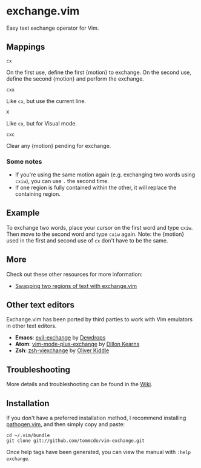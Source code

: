 exchange.vim
============

Easy text exchange operator for Vim.

Mappings
--------

`cx`

On the first use, define the first {motion} to exchange. On the second use,
define the second {motion} and perform the exchange.

`cxx`

Like `cx`, but use the current line.

`X`

Like `cx`, but for Visual mode.

`cxc`

Clear any {motion} pending for exchange.

### Some notes

* If you're using the same motion again (e.g. exchanging two words using
  `cxiw`), you can use `.` the second time.
* If one region is fully contained within the other, it will replace the
  containing region.

Example
-------

To exchange two words, place your cursor on the first word and type `cxiw`.
Then move to the second word and type `cxiw` again. Note: the {motion} used in
the first and second use of `cx` don't have to be the same.

More
----

Check out these other resources for more information:

* [Swapping two regions of text with exchange.vim][e65]

[e65]: http://vimcasts.org/episodes/swapping-two-regions-of-text-with-exchange-vim

Other text editors
------------------

Exchange.vim has been ported by third parties to work with Vim emulators in
other text editors.

* **Emacs**: [evil-exchange][emacs] by [Dewdrops][dd]
* **Atom**: [vim-mode-plus-exchange][atom] by [Dillon Kearns][dk]
* **Zsh**: [zsh-viexchange][zsh] by [Oliver Kiddle][ok]

[emacs]: https://melpa.org/#/evil-exchange
[atom]: https://atom.io/packages/vim-mode-plus-exchange
[zsh]: https://github.com/okapia/vim-exchange
[dd]: https://github.com/Dewdrops
[dk]: https://github.com/dillonkearns
[ok]: https://github.com/okapia

Troubleshooting
---------------

More details and troubleshooting can be found in the [Wiki][wiki].

[wiki]: https://github.com/tommcdo/vim-exchange/wiki

Installation
------------

If you don't have a preferred installation method, I recommend
installing [pathogen.vim](https://github.com/tpope/vim-pathogen), and
then simply copy and paste:

    cd ~/.vim/bundle
    git clone git://github.com/tommcdo/vim-exchange.git

Once help tags have been generated, you can view the manual with
`:help exchange`.
